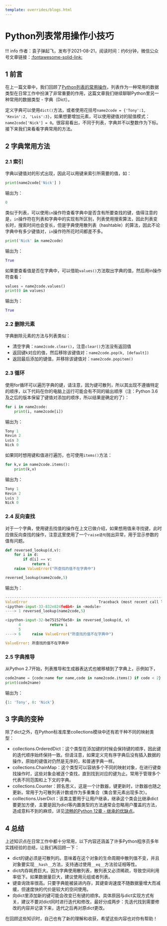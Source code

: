```yaml
---
template: overrides/blogs.html
---
```


# Python列表常用操作小技巧

!!! info
    作者：袁子弹起飞，发布于2021-08-21，阅读时间：约6分钟，微信公众号文章链接：[:fontawesome-solid-link:](https://mp.weixin.qq.com/s?__biz=MzI4Mjk3NzgxOQ==&mid=2247484437&idx=1&sn=6d58dbd242157e216cb0e573678686d9&chksm=eb90f761dce77e7711ad25f26be3ff212d80db386a74d5902af1247e027e1108c84ec8d0fb7c&token=891223383&lang=zh_CN#rd)

## 1 前言

在上一篇文章中，我们回顾了[Python列表的常用操作](https://mp.weixin.qq.com/s?__biz=MzI4Mjk3NzgxOQ==&mid=2247484437&idx=1&sn=6d58dbd242157e216cb0e573678686d9&chksm=eb90f761dce77e7711ad25f26be3ff212d80db386a74d5902af1247e027e1108c84ec8d0fb7c&token=379425388&lang=zh_CN#rd)，列表作为一种常用的数据类型在日常工作中扮演了非常重要的作用，这篇文章我们继续聊聊Python里另一种常用的数据类型 - 字典（Dict）。

定义字典可以使用`dict()`方法，或者使用花括号`name2code = {'Tony':1, 'Kevin':2, 'Luis':3}`，如果想要增加元素，可以使用键值对的赋值模式：`name2code['Nick'] = 0`。很容易看出，不同于列表，字典并不以整数作为下标。接下来我们来看看字典常用的方法。

## 2 字典常用方法

### 2.1 索引

字典以键值对的形式出现，因此可以用键来索引所需要的值，如：

```python
print(name2code['Nick'] )
```

输出为：

```python
0
```

类似于列表，可以使用`in`操作符查看字典中是否含有所要查找的键，值得注意的是，`in`操作符在列表和字典中的实现有所区别，列表使用搜索算法，因此列表变长时，搜索时间也会变长，但是字典使用散列表（hashtable）的算法，因此不论字典中有多少键值对，`in`操作符所花时间都差不多。

```python
print('Nick' in name2code)
```

输出为：

```python
True
```

如果要查看值是否在字典中，可以借助`values()`方法取出字典的值，然后用in操作符查看：

```python
values = name2code.values()
print(0 in values)
```

输出为：

```python
True
```

### 2.2 删除元素

字典删除元素的方法与列表类似：

- 清空字典：`name2code.clear()`，注意`clear()`方法没有返回值
- 返回键k对应的值，然后移除该键值对：`name2code.pop(k, [default])`
- 返回最后添加的键值，并移除该键值对：`name2code.popitem()`

### 2.3 循环

使用for循环可以遍历字典的键，请注意，因为键可散列，所以其出现不遵循特定的顺序，以下代码在你的电脑上运行可能会有不同的输出顺序（注：Python 3.6及之后的版本保留了键值对添加的顺序，所以结果是确定的了）：

```python
for i in name2code:
    print(i, name2code[i])
```

输出为：

```python
Tony 1
Kevin 2
Luis 3
Nick 0
```

如果同时想用键和值进行遍历，也可使用`items()`方法：

```python
for k,v in name2code.items():
    print(k,v)
```

输出为：

```python
Tony 1
Kevin 2
Luis 3
Nick 0
```

### 2.4 反向查找

对于一个字典，使用键去找值的操作在上文已做介绍，如果想用值来寻找键，此时应做反向查找的操作，注意这里使用了一个`raise语句`抛出异常，用于显示参数的值有问题。

```python
def reversed_lookup(d,v):
    for i in d:
        if d[i] == v:
            return i
    raise ValueError("所查找的值不在字典中")

reversed_lookup(name2code,5)
```

输出为：

```python
---------------------------------------------------------------------------
ValueError                                Traceback (most recent call last)
<ipython-input-33-832e824fe6b4> in <module>
----> 1 reversed_lookup(name2code,5)

<ipython-input-32-be75152f6e58> in reversed_lookup(d, v)
      4             return i
      5 
----> 6     raise ValueError("所查找的值不在字典中")

ValueError: 所查找的值不在字典中
```

### 2.5 字典推导

从Python 2.7开始，列表推导和生成器表达式也被移植到了字典上，示例如下，

```python
code2name = {code:name for name,code in name2code.items() if code < 2}
print(code2name)
```

输出为：

```python
{1: 'Tony', 0: 'Nick'}
```

## 3 字典的变种

除了dict之外，在Python标准库里collections模块中还有若干种不同的映射类型：

- collections.OrderedDict：这个类型在添加键的时候会保持键的顺序，因此键的迭代顺序始终保持一致。但请注意，如果定义完有序字典后没有插入数据的操作，原始的键值对仍然是无序的，和普通字典一样。
- collections.ChainMap：这个类型可以容纳多个不同的映射对象，在进行键查找操作时，这些对象会被逐个查找，直到找到对应的键为止。常用于管理多个代表不同范围和上下文的字典。
- collections.Counter：顾名思义，这是一个计数器，键更新时，计数器也随之更新。常用于为可散列表计数或作为多重集合（集合里元素出现多次）。
- colllections.UserDict：该类主要用于让用户继承，继承这个类会比继承dict要更加方便，主要是因为dict等内置类型的方法通常会忽略用户覆盖的方法，造成意料不到的麻烦，详见[流畅的Python 12章 - 继承的优缺点](https://book.douban.com/subject/27028517/)。

## 4 总结

上述知识点在日常工作中都十分常用，以下内容还涵盖了许多Python程序员多年实践经验的总结，让我们再回顾一下：

- dict的键必须是可散列的。意味着在这个对象的生命周期中散列值不变，并且对象要实现`__hash__`方法，支持通过使用`__eq__`方法验证相等性。
- dict内存耗费巨大。因为字典使用散列表，散列表又必须稀疏，导致空间利用率低下。如果数据量巨大，建议使用元组或者列表。
- 键查询效率很高。只要字典能被装进内存，其键查询速度不随数据量增大而减缓，但速度快的代价是较大的空间使用。
- 向dict里添加新的键可能会改变已有键的顺序。具体原因与dict实现方式有关，建议不要对dict同时进行迭代和修改，最好分成两步：先迭代找到需要修改的内容并记录下来，迭代之后再对原dict更改。

在回顾这些知识时，自己也有了新的理解和收获，希望这些内容也对你有帮助！
